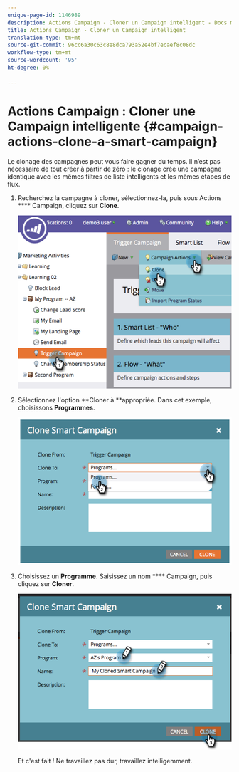 ```yaml
---
unique-page-id: 1146989
description: Actions Campaign - Cloner un Campaign intelligent - Docs marketing - Documentation du produit
title: Actions Campaign - Cloner un Campaign intelligent
translation-type: tm+mt
source-git-commit: 96cc6a30c63c8e8dca793a52e4bf7ecaef8c08dc
workflow-type: tm+mt
source-wordcount: '95'
ht-degree: 0%

---
```



# Actions Campaign : Cloner une Campaign intelligente {#campaign-actions-clone-a-smart-campaign}

Le clonage des campagnes peut vous faire gagner du temps. Il n’est pas nécessaire de tout créer à partir de zéro : le clonage crée une campagne identique avec les mêmes filtres de liste intelligents et les mêmes étapes de flux.

1. Recherchez la campagne à cloner, sélectionnez-la, puis sous Actions **** Campaign, cliquez sur **Clone**.

   ![](assets/image2014-9-22-13-3a56-3a34.png)

1. Sélectionnez l&#39;option **Cloner à **appropriée. Dans cet exemple, choisissons **Programmes**.

   ![](assets/image2014-9-22-13-3a56-3a56.png)

1. Choisissez un **Programme**. Saisissez un nom **** Campaign, puis cliquez sur **Cloner**.

   ![](assets/image2014-9-22-13-3a57-3a9.png)

   Et c&#39;est fait ! Ne travaillez pas dur, travaillez intelligemment.

